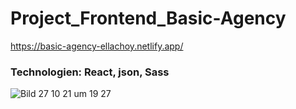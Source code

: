# Project_Frontend_Basic-Agency
https://basic-agency-ellachoy.netlify.app/

### Technologien: React, json, Sass

![Bild 27 10 21 um 19 27](https://user-images.githubusercontent.com/79414990/139116087-33a9799d-3d67-4349-a87a-10a1842faafb.jpg)

